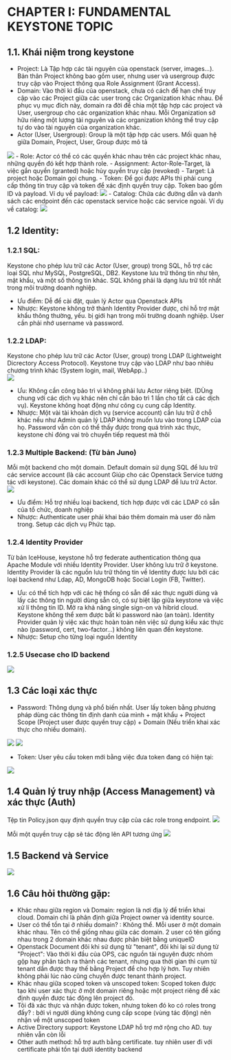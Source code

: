 # CHAPTER I: FUNDAMENTAL KEYSTONE TOPIC

<a name="1.1"></a>
## 1.1. Khái niệm trong keystone
- Project:
    Là Tập hợp các tài nguyên của openstack (server, images...). Bản thân Project không bao gồm user, nhưng user và usergroup được truy cập vào Project thông qua Role Assignment (Grant Access).
- Domain: Vào thời kì đầu của openstack, chưa có cách để hạn chế truy cập vào các Project giữa các user trong các Organization khác nhau. Để phục vụ mục đích này, domain ra đời để chia một tập hợp các project và User, usergroup cho các organization khác nhau. Mỗi Organization sở hữu riêng một lượng tài nguyên và các organization không thể truy cập tự do vào tài nguyên của organization khác.
- Actor (User, Usergroup): Group là một tập hợp các users. Mối quan hệ giữa Domain, Project, User, Group được mô tả  
<img src="http://i.imgur.com/BZsmBOx.png">  
- Role: Actor có thể có các quyền khác nhau trên các project khác nhau, những quyền đó kết hợp thành role.
- Assignment: Actor-Role-Target, là việc gắn quyền (granted) hoặc hủy quyền truy cập (revoked)
- Target: Là project hoặc Domain gọi chung.
- Token: Để gọi được APIs thì phải cung cấp thông tin truy cập và token để xác định quyền truy cập. Token bao gồm ID và payload. Ví dụ về payload:  
<img src="http://i.imgur.com/b50dPCs.png">  
- Catalog: Chứa các đường dẫn và danh sách các endpoint đến các openstack service hoặc các service ngoài. Ví dụ về catalog:  
<img src="http://i.imgur.com/ucRMWTp.png">  

## 1.2 Identity:
### 1.2.1 SQL: 
Keystone cho phép lưu trữ các Actor (User, group) trong SQL, hỗ trợ các loại SQL như MySQL, PostgreSQL, DB2. Keystone lưu trữ thông tin như tên, mật khẩu, và một số thông tin khác. SQL không phải là dạng lưu trữ tốt nhất trong môi trường doanh nghiệp.
- Ưu điểm: Dễ để cài đặt, quản lý Actor qua Openstack APIs
- Nhược: Keystone không trở thành Identity Provider được, chỉ hỗ trợ mật khẩu thông thường, yếu. bị giới hạn trong môi trường doanh nghiệp. User cần phải nhớ username và password.  

### 1.2.2 LDAP:
Keystone cho phép lưu trữ các Actor (User, group) trong LDAP (Lightweight Dicrectory Access Protocol). Keystone truy cập vào LDAP như bao nhiêu chương trình khác (System login, mail, WebApp..)  
<img src="http://i.imgur.com/XcYa3or.png">  
- Ưu: Không cần công bảo trì vì không phải lưu Actor riêng biệt. (DÙng chung với các dịch vụ khác nên chỉ cần bảo trì 1 lần cho tất cả các dịch vụ). Keystone không hoạt động như công cụ cung cấp Identity.
- Nhược: Một vài tài khoản dịch vụ (service account) cần lưu trữ ở chỗ khác nếu như Admin quản lý LDAP không muốn lưu vào trong LDAP của họ. Password vẫn còn có thể thấy được trong quá trình xác thực, keystone chỉ đóng vai trò chuyển tiếp request mà thôi

### 1.2.3 Multiple Backend: (Từ bản Juno)
Mỗi một backend cho một domain. Default domain sử dụng SQL để lưu trữ các service account (là các account Giúp cho các Openstack Service tương tác với keystone). Các domain khác có thể sử dụng LDAP để lưu trữ Actor.  
<img src="http://i.imgur.com/x38IYZo.png">  
- Ưu điểm: Hỗ trợ nhiều loại backend, tích hợp được với các LDAP có sẵn của tổ chức, doanh nghiệp
- Nhược: Authenticate user phải khai báo thêm domain mà user đó nằm trong. Setup các dịch vụ Phức tạp.

### 1.2.4 Identity Provider
Từ bản IceHouse, keystone hỗ trợ federate authentication thông qua Apache Module với nhiều Identity Provider. User không lưu trữ ở keystone. Identity Provider là các nguồn lưu trữ thông tin về Identity được lưu bởi các loại backend như Ldap, AD, MongoDB hoặc Social Login (FB, Twitter).  
- Ưu: có thể tích hợp với các hệ thống có sẵn để xác thực người dùng và lấy các thông tin người dùng sẵn có, có sự biệt lập giữa keystone và việc xử lí thông tin ID. Mở ra khả năng single sign-on và hibrid cloud. Keystone không thể xem được bất kì password nào (an toàn). Identity Provider quản lý việc xác thực hoàn toàn nên việc sử dụng kiểu xác thực nào (password, cert, two-factor...) không liên quan đến keystone.
- Nhược: Setup cho từng loại nguồn Identity 

### 1.2.5 Usecase cho ID backend
<img src="http://i.imgur.com/QffXCN4.png">
  
## 1.3 Các loại xác thực
- Password: Thông dụng và phổ biến nhất. User lấy token bằng phương pháp dùng các thông tin định danh của mình + mật khẩu + Project Scope (Project user được quyền truy cập) + Domain (Nếu triển khai xác thực cho nhiều domain).
<img src="http://i.imgur.com/ZSs1gfc.png">  
<img src="http://i.imgur.com/PG9wjW5.png">

- Token: User yêu cầu token mới bằng việc đưa token đang có hiện tại:
<img src="http://i.imgur.com/E7zKf5v.png">  

## 1.4 Quản lý truy nhập (Access Management) và xác thực (Auth)
Tệp tin Policy.json quy định quyền truy cập của các role trong endpoint.
<img src="http://i.imgur.com/11WxEmK.png">  

Mỗi một quyền truy cập sẽ tác động lên API tương ứng
<img src="http://i.imgur.com/7hxAK8T.png">  

## 1.5 Backend và Service  
<img src="http://i.imgur.com/GYGGF1l.png">  

## 1.6 Câu hỏi thường gặp:
- Khác nhau giữa region và Domain: region là nơi địa lý để triển khai cloud. Domain chỉ là phân định giữa Project owner và identity source.
- User có thể tồn tại ở nhiều domain? : Không thể. Mỗi user ở một domain khác nhau. Tên có thể giống nhau giữa các domain. 2 user có tên giống nhau trong 2 domain khác nhau được phân biệt bằng uniqueID  
- Openstack Document đôi khi sử dụng từ "tenant", đôi khi lại sử dụng từ "Project": Vào thời kì đầu của OPS, các nguồn tài nguyên được nhóm gộp hay phân tách ra thành các tenant, nhưng qua thời gian thì cụm từ tenant dần được thay thế bằng Project để cho hợp lý hơn. Tuy nhiên không phải lúc nào cũng chuyển được tenant thành project.
- Khác nhau giữa scoped token và unscoped token: Scoped token được tạo khi user xác thực ở một domain riêng hoặc một project riêng để xác định quyền được tác động lên project đó. 
- Tôi đã xác thực và nhận được token, nhưng token đó ko có roles trong đấy? : bởi vì người dùng không cung cấp scope (vùng tác động) nên nhận về một unscoped token
- Active Directory support: Keystone LDAP hỗ trợ mở rộng cho AD. tuy nhiên vẫn còn lỗi
- Other auth method: hỗ trợ auth bằng certificate. tuy nhiên user đi với certificate phải tồn tại dưới identity backend